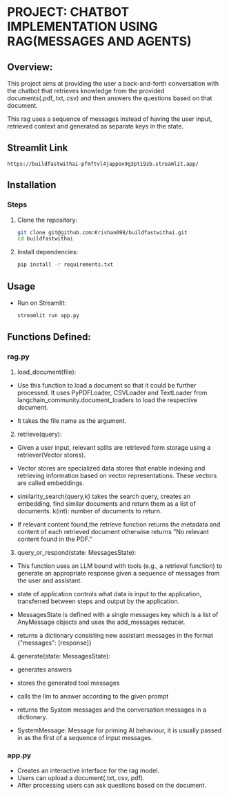 # PROJECT: CHATBOT IMPLEMENTATION USING RAG(MESSAGES AND AGENTS)

## Overview:
This project aims at providing the user a back-and-forth conversation with the chatbot that retrieves knowledge from the provided documents(.pdf,.txt,.csv) and then answers the questions based on that document.

This rag uses a sequence of messages instead of having the user input, retrieved context and generated as separate keys in the state. 
## Streamlit Link
    https://buildfastwithai-pfmftvl4jappox9g3pti9zb.streamlit.app/
## Installation
### Steps
1. Clone the repository:
    ```sh
    git clone git@github.com:Krishan098/buildfastwithai.git
    cd buildfastwithai
    ```
2. Install dependencies:
    ```sh
    pip install -r requirements.txt
    ```
## Usage
- Run on Streamlit:
    ```sh
    streamlit run app.py
    ```

## Functions Defined:

### rag.py
1. load_document(file): 

- Use this function to load a document so that it could be further processed. It uses PyPDFLoader, CSVLoader and TextLoader from langchain_community.document_loaders to load the respective document.

- It takes the file name as the argument.

2. retrieve(query):

-  Given a user input, relevant splits are retrieved form storage using a retriever(Vector stores). 

- Vector stores are specialized data stores that enable indexing and retrieving information based on vector representations. These vectors are called embeddings.

-  similarity_search(query,k) takes the search query, creates an embedding, find similar documents and return them as a list of documents. k(int): number of documents to return.

- If relevant content found,the retrieve function returns the metadata and content of each retrieved document otherwise returns "No relevant content found in the PDF."

3. query_or_respond(state: MessagesState):

- This function uses an LLM bound with tools (e.g., a retrieval function) to generate an appropriate response given a sequence of messages from the user and assistant.

- state of application controls what data is input to the application, transferred between steps and output by the application.

- MessagesState is defined with a single messages key which is a list of AnyMessage objects and uses the add_messages reducer.

- returns a dictionary consisting new assistant messages in the format {"messages": [response]}

4. generate(state: MessagesState):

- generates answers

- stores the generated tool messages

- calls the llm to answer according to the given prompt

- returns the System messages and the conversation messages in a dictionary.

- SystemMessage: Message for priming AI behaviour, it is usually passed in as the first of a sequence of input messages.

### app.py

- Creates an interactive interface for the rag model.
- Users can upload a document(.txt,.csv,.pdf).
- After processing users can ask questions based on the document.